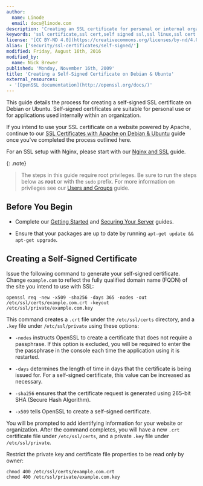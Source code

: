 ```yaml
---
author:
  name: Linode
  email: docs@linode.com
description: 'Creating an SSL certificate for personal or internal organizational use on a Linux server.'
keywords: 'ssl certificate,ssl cert,self signed ssl,ssl linux,ssl cert linux, debian ssl, ubuntu ssl'
license: '[CC BY-ND 4.0](https://creativecommons.org/licenses/by-nd/4.0)'
alias: ['security/ssl-certificates/self-signed/']
modified: Friday, August 16th, 2016
modified_by:
  name: Nick Brewer
published: 'Monday, November 16th, 2009'
title: 'Creating a Self-Signed Certificate on Debian & Ubuntu'
external_resources:
 - '[OpenSSL documentation](http://openssl.org/docs/)'
---
```


This guide details the process for creating a self-signed SSL certificate on Debian or Ubuntu. Self-signed certificates are suitable for personal use or for applications used internally within an organization.

If you intend to use your SSL certificate on a website powered by Apache, continue to our [SSL Certificates with Apache on Debian & Ubuntu](/docs/security/ssl/ssl-apache2-debian-ubuntu) guide once you've completed the process outlined here.

For an SSL setup with Nginx, please start with our [Nginx and SSL](/docs/security/ssl/provide-encrypted-resource-access-using-ssl-certificates-on-nginx) guide.

{: .note}
>The steps in this guide require root privileges. Be sure to run the steps below as **root** or with the `sudo` prefix. For more information on privileges see our [Users and Groups](/docs/tools-reference/linux-users-and-groups) guide.

## Before You Begin

-  Complete our [Getting Started](/docs/getting-started) and [Securing Your Server](/docs/securing-your-server) guides.

-  Ensure that your packages are up to date by running `apt-get update && apt-get upgrade`.

## Creating a Self-Signed Certificate

Issue the following command to generate your self-signed certificate. Change `example.com` to reflect the fully qualified domain name (FQDN) of the site you intend to use with SSL:

    openssl req -new -x509 -sha256 -days 365 -nodes -out /etc/ssl/certs/example.com.crt -keyout /etc/ssl/private/example.com.key

This command creates a `.crt` file under the `/etc/ssl/certs` directory, and a `.key` file under `/etc/ssl/private` using these options:

*  `-nodes` instructs OpenSSL to create a certificate that does not require a passphrase. If this option is excluded, you will be required to enter the the passphrase in the console each time the application using it is restarted.

*  `-days` determines the length of time in days that the certificate is being issued for. For a self-signed certificate, this value can be increased as necessary.

*  `-sha256` ensures that the certificate request is generated using 265-bit SHA (Secure Hash Algorithm).

*  `-x509` tells OpenSSL to create a self-signed certificate.

You will be prompted to add identifying information for your website or organization. After the command completes, you will have a new `.crt` certificate file under `/etc/ssl/certs`, and a private `.key` file under `/etc/ssl/private`.

Restrict the private key and certificate file properties to be read only by owner:

    chmod 400 /etc/ssl/certs/example.com.crt
    chmod 400 /etc/ssl/private/example.com.key
